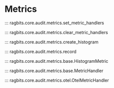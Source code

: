 # Metrics

::: ragbits.core.audit.metrics.set_metric_handlers

::: ragbits.core.audit.metrics.clear_metric_handlers

::: ragbits.core.audit.metrics.create_histogram

::: ragbits.core.audit.metrics.record

::: ragbits.core.audit.metrics.base.HistogramMetric

::: ragbits.core.audit.metrics.base.MetricHandler

::: ragbits.core.audit.metrics.otel.OtelMetricHandler
